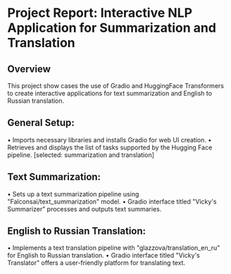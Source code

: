 # Project Report: Interactive NLP Application for Summarization and Translation
## Overview
This project show cases the use of Gradio and HuggingFace Transformers to create interactive applications for text summarization and English to Russian translation. 
## General Setup:
•	Imports necessary libraries and installs Gradio for web UI creation.
•	Retrieves and displays the list of tasks supported by the Hugging Face pipeline. [selected: summarization and translation]
## Text Summarization:
•	Sets up a text summarization pipeline using "Falconsai/text_summarization" model.
•	Gradio interface titled "Vicky's Summarizer" processes and outputs text summaries.
## English to Russian Translation:
•	Implements a text translation pipeline with "glazzova/translation_en_ru" for English to Russian translation.
•	Gradio interface titled "Vicky's Translator" offers a user-friendly platform for translating text.
